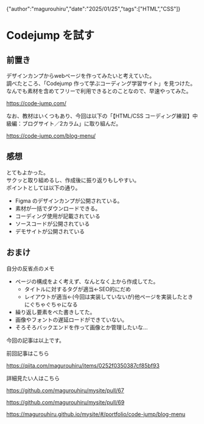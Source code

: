 {"author":"magurouhiru","date":"2025/01/25","tags":["HTML","CSS"]}
# Codejump を試す

## 前置き
デザインカンプからwebページを作ってみたいと考えていた。  
調べたところ、「Codejump 作って学ぶコーディング学習サイト」を見つけた。  
なんでも素材を含めてフリーで利用できるとのことなので、早速やってみた。  

https://code-jump.com/

なお、教材はいくつもあり、今回は以下の「【HTML/CSS コーディング練習】中級編：ブログサイト／2カラム」に取り組んだ。  

https://code-jump.com/blog-menu/

## 感想
とてもよかった。  
サクッと取り組めるし、作成後に振り返りもしやすい。  
ポイントとしては以下の通り。  
- Figma のデザインカンプが公開されている。  
- 素材が一括でダウンロードできる。  
- コーディング使用が記載されている  
- ソースコードが公開されている  
- デモサイトが公開されている  

## おまけ
自分の反省点のメモ  
- ページの構成をよく考えず、なんとなく上から作成してた。  
  - タイトルに対するタグが適当←SEO的にだめ  
  - レイアウトが適当←(今回は実装していないが)他ページを実装したときにぐちゃぐちゃになる  
- 繰り返し要素をべた書きしてた。  
- 画像やフォントの遅延ロードができていない。  
- そろそろバックエンドを作って画像とか管理したいな...  

今回の記事は以上です。  

前回記事はこちら  

https://qiita.com/magurouhiru/items/0252f0350387cf85bf93

詳細見たい人はこちら  

https://github.com/magurouhiru/mysite/pull/67

https://github.com/magurouhiru/mysite/pull/69

https://magurouhiru.github.io/mysite/#/portfolio/code-jump/blog-menu
